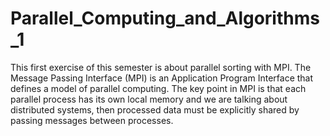 # Parallel_Computing_and_Algorithms_1

This first exercise of this semester is about parallel sorting with MPI.
The Message Passing Interface (MPI) is an Application Program Interface that defines a model of parallel computing.
The key point in MPI is that each parallel process has its own local memory and we are talking about distributed systems, then processed data must be explicitly shared by passing messages between processes.
